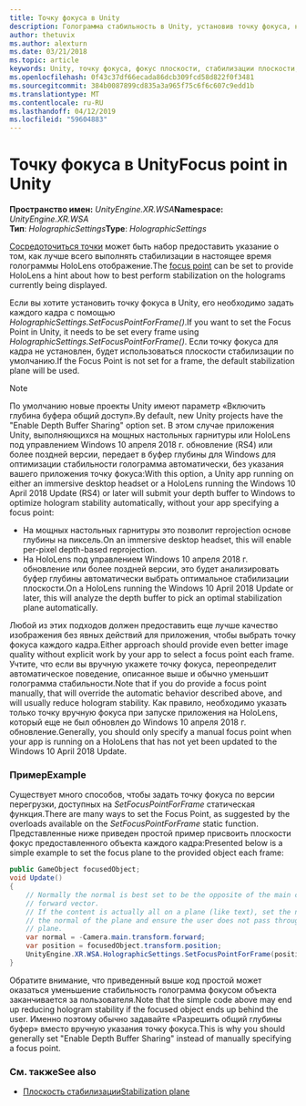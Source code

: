 ```yaml
---
title: Точку фокуса в Unity
description: Голограмма стабильность в Unity, установив точку фокуса, настраивать вручную
author: thetuvix
ms.author: alexturn
ms.date: 03/21/2018
ms.topic: article
keywords: Unity, точку фокуса, фокус плоскости, стабилизации плоскости, стабилизации точка, reprojection, LSR, буфер глубины
ms.openlocfilehash: 0f43c37df66ecada86dcb309fcd58d822f0f3481
ms.sourcegitcommit: 384b0087899cd835a3a965f75c6f6c607c9edd1b
ms.translationtype: MT
ms.contentlocale: ru-RU
ms.lasthandoff: 04/12/2019
ms.locfileid: "59604883"
---
```

# <a name="focus-point-in-unity"></a><span data-ttu-id="e8d9e-104">Точку фокуса в Unity</span><span class="sxs-lookup"><span data-stu-id="e8d9e-104">Focus point in Unity</span></span>

<span data-ttu-id="e8d9e-105">**Пространство имен:** *UnityEngine.XR.WSA*</span><span class="sxs-lookup"><span data-stu-id="e8d9e-105">**Namespace:** *UnityEngine.XR.WSA*</span></span><br>
<span data-ttu-id="e8d9e-106">**Тип**: *HolographicSettings*</span><span class="sxs-lookup"><span data-stu-id="e8d9e-106">**Type**: *HolographicSettings*</span></span>

<span data-ttu-id="e8d9e-107">[Сосредоточиться точки](hologram-stability.md#stabilization-plane) может быть набор предоставить указание о том, как лучше всего выполнять стабилизации в настоящее время голограммы HoloLens отображение.</span><span class="sxs-lookup"><span data-stu-id="e8d9e-107">The [focus point](hologram-stability.md#stabilization-plane) can be set to provide HoloLens a hint about how to best perform stabilization on the holograms currently being displayed.</span></span>

<span data-ttu-id="e8d9e-108">Если вы хотите установить точку фокуса в Unity, его необходимо задать каждого кадра с помощью *HolographicSettings.SetFocusPointForFrame()*.</span><span class="sxs-lookup"><span data-stu-id="e8d9e-108">If you want to set the Focus Point in Unity, it needs to be set every frame using *HolographicSettings.SetFocusPointForFrame()*.</span></span> <span data-ttu-id="e8d9e-109">Если точку фокуса для кадра не установлен, будет использоваться плоскости стабилизации по умолчанию.</span><span class="sxs-lookup"><span data-stu-id="e8d9e-109">If the Focus Point is not set for a frame, the default stabilization plane will be used.</span></span>

> [!NOTE]
> <span data-ttu-id="e8d9e-110">По умолчанию новые проекты Unity имеют параметр «Включить глубина буфера общий доступ».</span><span class="sxs-lookup"><span data-stu-id="e8d9e-110">By default, new Unity projects have the "Enable Depth Buffer Sharing" option set.</span></span>  <span data-ttu-id="e8d9e-111">В этом случае приложения Unity, выполняющихся на мощных настольных гарнитуры или HoloLens под управлением Windows 10 апреля 2018 г. обновление (RS4) или более поздней версии, передает в буфер глубины для Windows для оптимизации стабильности голограмма автоматически, без указания вашего приложения точку фокуса:</span><span class="sxs-lookup"><span data-stu-id="e8d9e-111">With this option, a Unity app running on either an immersive desktop headset or a HoloLens running the Windows 10 April 2018 Update (RS4) or later will submit your depth buffer to Windows to optimize hologram stability automatically, without your app specifying a focus point:</span></span>
> * <span data-ttu-id="e8d9e-112">На мощных настольных гарнитуры это позволит reprojection основе глубины на пиксель.</span><span class="sxs-lookup"><span data-stu-id="e8d9e-112">On an immersive desktop headset, this will enable per-pixel depth-based reprojection.</span></span>
> * <span data-ttu-id="e8d9e-113">На HoloLens под управлением Windows 10 апреля 2018 г. обновление или более поздней версии, это будет анализировать буфер глубины автоматически выбрать оптимальное стабилизации плоскости.</span><span class="sxs-lookup"><span data-stu-id="e8d9e-113">On a HoloLens running the Windows 10 April 2018 Update or later, this will analyze the depth buffer to pick an optimal stabilization plane automatically.</span></span>
>
> <span data-ttu-id="e8d9e-114">Любой из этих подходов должен предоставить еще лучше качество изображения без явных действий для приложения, чтобы выбрать точку фокуса каждого кадра.</span><span class="sxs-lookup"><span data-stu-id="e8d9e-114">Either approach should provide even better image quality without explicit work by your app to select a focus point each frame.</span></span>  <span data-ttu-id="e8d9e-115">Учтите, что если вы вручную укажете точку фокуса, переопределит автоматическое поведение, описанное выше и обычно уменьшит голограмма стабильности.</span><span class="sxs-lookup"><span data-stu-id="e8d9e-115">Note that if you do provide a focus point manually, that will override the automatic behavior described above, and will usually reduce hologram stability.</span></span>  <span data-ttu-id="e8d9e-116">Как правило, необходимо указать только точку вручную фокуса при запуске приложения на HoloLens, который еще не был обновлен до Windows 10 апреля 2018 г. обновление.</span><span class="sxs-lookup"><span data-stu-id="e8d9e-116">Generally, you should only specify a manual focus point when your app is running on a HoloLens that has not yet been updated to the Windows 10 April 2018 Update.</span></span>

### <a name="example"></a><span data-ttu-id="e8d9e-117">Пример</span><span class="sxs-lookup"><span data-stu-id="e8d9e-117">Example</span></span>

<span data-ttu-id="e8d9e-118">Существует много способов, чтобы задать точку фокуса по версии перегрузки, доступных на *SetFocusPointForFrame* статическая функция.</span><span class="sxs-lookup"><span data-stu-id="e8d9e-118">There are many ways to set the Focus Point, as suggested by the overloads available on the *SetFocusPointForFrame* static function.</span></span> <span data-ttu-id="e8d9e-119">Представленные ниже приведен простой пример присвоить плоскости фокус предоставленного объекта каждого кадра:</span><span class="sxs-lookup"><span data-stu-id="e8d9e-119">Presented below is a simple example to set the focus plane to the provided object each frame:</span></span>

```cs
public GameObject focusedObject;
void Update()
{
    // Normally the normal is best set to be the opposite of the main camera's 
    // forward vector.
    // If the content is actually all on a plane (like text), set the normal to 
    // the normal of the plane and ensure the user does not pass through the 
    // plane.
    var normal = -Camera.main.transform.forward;     
    var position = focusedObject.transform.position;
    UnityEngine.XR.WSA.HolographicSettings.SetFocusPointForFrame(position, normal);
}
```

<span data-ttu-id="e8d9e-120">Обратите внимание, что приведенный выше код простой может оказаться уменьшение стабильность голограмма фокусом объекта заканчивается за пользователя.</span><span class="sxs-lookup"><span data-stu-id="e8d9e-120">Note that the simple code above may end up reducing hologram stability if the focused object ends up behind the user.</span></span>  <span data-ttu-id="e8d9e-121">Именно поэтому обычно задавайте «Разрешить общий глубины буфер» вместо вручную указания точку фокуса.</span><span class="sxs-lookup"><span data-stu-id="e8d9e-121">This is why you should generally set "Enable Depth Buffer Sharing" instead of manually specifying a focus point.</span></span>

### <a name="see-also"></a><span data-ttu-id="e8d9e-122">См. также</span><span class="sxs-lookup"><span data-stu-id="e8d9e-122">See also</span></span>
* [<span data-ttu-id="e8d9e-123">Плоскость стабилизации</span><span class="sxs-lookup"><span data-stu-id="e8d9e-123">Stabilization plane</span></span>](hologram-stability.md#stabilization-plane)
